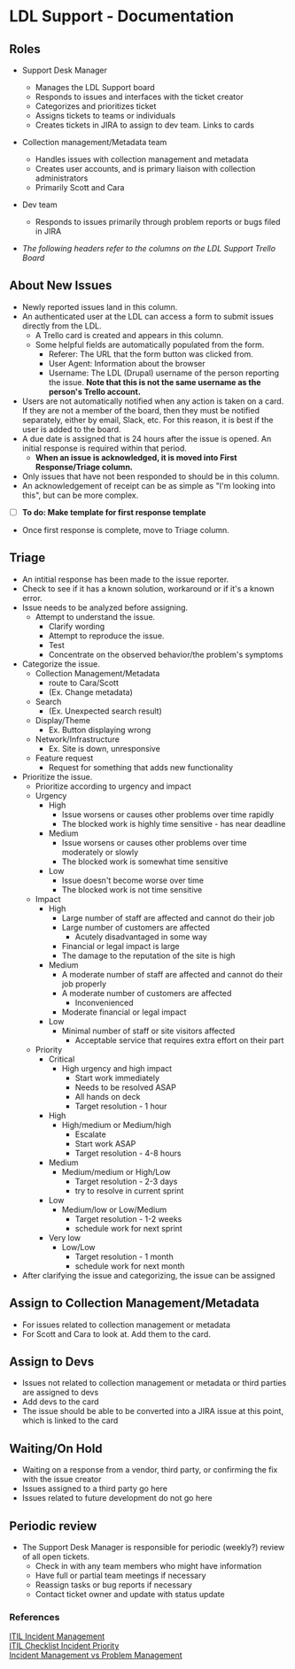 # LDL Support - Documentation

## Roles

* Support Desk Manager
	* Manages the LDL Support board  
	* Responds to issues and interfaces with the ticket creator   
	* Categorizes and prioritizes ticket  
	* Assigns tickets to teams or individuals
	* Creates tickets in JIRA to assign to dev team. Links to cards  

* Collection management/Metadata team
	* Handles issues with collection management and metadata
	* Creates user accounts, and is primary liaison with collection administrators  
	* Primarily Scott and Cara

* Dev team
	* Responds to issues primarily through problem reports or bugs filed in JIRA

* *The following headers refer to the columns on the LDL Support Trello Board*

## About New Issues

* Newly reported issues land in this column.
* An authenticated user at the LDL can access a form to submit issues directly from the LDL. 
	* A Trello card is created and appears in this column. 
	* Some helpful fields are automatically populated from the form.
		* Referer: The URL that the form button was clicked from.
		* User Agent: Information about the browser
		* Username: The LDL (Drupal) username of the person reporting the issue. **Note that this is not the same username as the person's Trello account.**
* Users are not automatically notified when any action is taken on a card. If they are not a member of the board, then they must be notified separately, either by email, Slack, etc. For this reason, it is best if the user is added to the board.
* A due date is assigned that is 24 hours after the issue is opened. An initial response is required within that period.
	* **When an issue is acknowledged, it is moved into First Response/Triage column.**
* Only issues that have not been responded to should be in this column.
* An acknowledgement of receipt can be as simple as "I'm looking into this", but can be more complex.
* [ ] **To do: Make template for first response template**
* Once first response is complete, move to Triage column.


## Triage

* An intitial response has been made to the issue reporter.
* Check to see if it has a known solution, workaround or if it's a known error.  
* Issue needs to be analyzed before assigning.
	* Attempt to understand the issue.
		* Clarify wording
		* Attempt to reproduce the issue.
		* Test
		* Concentrate on the observed behavior/the problem's symptoms  
* Categorize the issue.
    * Collection Management/Metadata
        * route to Cara/Scott
        * (Ex. Change metadata)
    * Search
        * (Ex. Unexpected search result)
    * Display/Theme
        * Ex. Button displaying wrong
    * Network/Infrastructure
        * Ex. Site is down, unresponsive
    * Feature request
        * Request for something that adds new functionality
* Prioritize the issue.
	* Prioritize according to urgency and impact
	* Urgency
        * High
            * Issue worsens or causes other problems over time rapidly
            * The blocked work is highly time sensitive - has near deadline
        * Medium
            * Issue worsens or causes other problems over time moderately or slowly
            * The blocked work is somewhat time sensitive
        * Low
            * Issue doesn't become worse over time
            * The blocked work is not time sensitive
    * Impact
        * High
            * Large number of staff are affected and cannot do their job
            * Large number of customers are affected
                * Acutely disadvantaged in some way
            * Financial or legal impact is large
            * The damage to the reputation of the site is high
        * Medium
            * A moderate number of staff are affected and cannot do their job properly
            * A moderate number of customers are affected 
                * Inconvenienced
            * Moderate financial or legal impact
        * Low
            * Minimal number of staff or site visitors affected
                * Acceptable service that requires extra effort on their part
    * Priority
        * Critical
            * High urgency and high impact
                * Start work immediately
                * Needs to be resolved ASAP
                * All hands on deck
                * Target resolution - 1 hour
        * High
            * High/medium or Medium/high
                * Escalate
                * Start work ASAP
                * Target resolution - 4-8 hours
        * Medium
            * Medium/medium or High/Low
                * Target resolution - 2-3 days
                * try to resolve in current sprint
        * Low
            * Medium/low or Low/Medium
                * Target resolution - 1-2 weeks 
                * schedule work for next sprint
        * Very low
            * Low/Low
                * Target resolution - 1 month
                * schedule work for next month
* After clarifying the issue and categorizing, the issue can be assigned

## Assign to Collection Management/Metadata

* For issues related to collection management or metadata
* For Scott and Cara to look at. Add them to the card.

## Assign to Devs

* Issues not related to collection management or metadata or third parties are assigned to devs
* Add devs to the card  
* The issue should be able to be converted into a JIRA issue at this point, which is linked to the card

## Waiting/On Hold  

* Waiting on a response from a vendor, third party, or confirming the fix with the issue creator  
* Issues assigned to a third party go here  
* Issues related to future development do not go here  

## Periodic review

* The Support Desk Manager is responsible for periodic (weekly?) review of all open tickets.
    * Check in with any team members who might have information
    * Have full or partial team meetings if necessary  
    * Reassign tasks or bug reports if necessary
    * Contact ticket owner and update with status update

### References

[ITIL Incident Management](https://wiki.en.it-processmaps.com/index.php/Incident_Management)  
[ITIL Checklist Incident Priority](https://wiki.en.it-processmaps.com/index.php/Checklist_Incident_Priority)  
[Incident Management vs Problem Management](https://www.bmc.com/blogs/incident-management-vs-problem-management-whats-the-difference/)  
